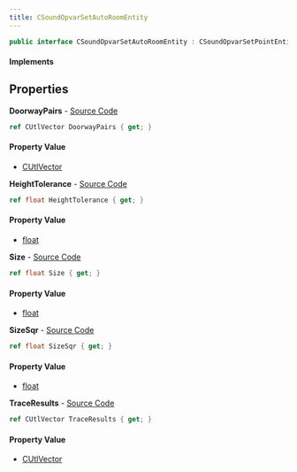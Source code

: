 ```yaml
---
title: CSoundOpvarSetAutoRoomEntity
---
```


```csharp
public interface CSoundOpvarSetAutoRoomEntity : CSoundOpvarSetPointEntity, CSoundOpvarSetPointBase, CBaseEntity, CEntityInstance, ISchemaClass<CEntityInstance>, ISchemaClass<CBaseEntity>, ISchemaClass<CSoundOpvarSetPointBase>, ISchemaClass<CSoundOpvarSetPointEntity>, ISchemaClass<CSoundOpvarSetAutoRoomEntity>, ISchemaField, ISchemaClass, INativeHandle
```

#### Implements

## Properties

**DoorwayPairs** - [Source Code](https://github.com/swiftly-solution/swiftlys2/blob/main/managed/src/SwiftlyS2.Generated/Schemas/Interfaces/CSoundOpvarSetAutoRoomEntity.cs#L20)

```csharp
ref CUtlVector DoorwayPairs { get; }
```

#### Property Value

- [CUtlVector](/docs/api/shared/natives/cutlvector)

**HeightTolerance** - [Source Code](https://github.com/swiftly-solution/swiftlys2/blob/main/managed/src/SwiftlyS2.Generated/Schemas/Interfaces/CSoundOpvarSetAutoRoomEntity.cs#L24)

```csharp
ref float HeightTolerance { get; }
```

#### Property Value

- [float](https://learn.microsoft.com/dotnet/api/system.single)

**Size** - [Source Code](https://github.com/swiftly-solution/swiftlys2/blob/main/managed/src/SwiftlyS2.Generated/Schemas/Interfaces/CSoundOpvarSetAutoRoomEntity.cs#L22)

```csharp
ref float Size { get; }
```

#### Property Value

- [float](https://learn.microsoft.com/dotnet/api/system.single)

**SizeSqr** - [Source Code](https://github.com/swiftly-solution/swiftlys2/blob/main/managed/src/SwiftlyS2.Generated/Schemas/Interfaces/CSoundOpvarSetAutoRoomEntity.cs#L26)

```csharp
ref float SizeSqr { get; }
```

#### Property Value

- [float](https://learn.microsoft.com/dotnet/api/system.single)

**TraceResults** - [Source Code](https://github.com/swiftly-solution/swiftlys2/blob/main/managed/src/SwiftlyS2.Generated/Schemas/Interfaces/CSoundOpvarSetAutoRoomEntity.cs#L17)

```csharp
ref CUtlVector TraceResults { get; }
```

#### Property Value

- [CUtlVector](/docs/api/shared/natives/cutlvector)

